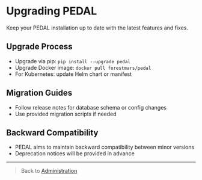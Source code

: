 # Upgrading PEDAL

Keep your PEDAL installation up to date with the latest features and fixes.

## Upgrade Process
- Upgrade via pip: `pip install --upgrade pedal`
- Upgrade Docker image: `docker pull forestmars/pedal`
- For Kubernetes: update Helm chart or manifest

## Migration Guides
- Follow release notes for database schema or config changes
- Use provided migration scripts if needed

## Backward Compatibility
- PEDAL aims to maintain backward compatibility between minor versions
- Deprecation notices will be provided in advance

---

> Back to [Administration](user-management.md) 
